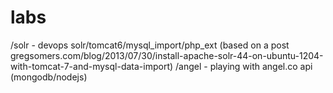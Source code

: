 labs
====
/solr - devops solr/tomcat6/mysql_import/php_ext (based on a post gregsomers.com/blog/2013/07/30/install-apache-solr-44-on-ubuntu-1204-with-tomcat-7-and-mysql-data-import)
/angel - playing with angel.co api (mongodb/nodejs)
